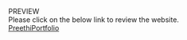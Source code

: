 PREVIEW<br/>
Please click on the below link to review the website.<br/>
[PreethiPortfolio](https://preethi89-portfolio.netlify.app)
